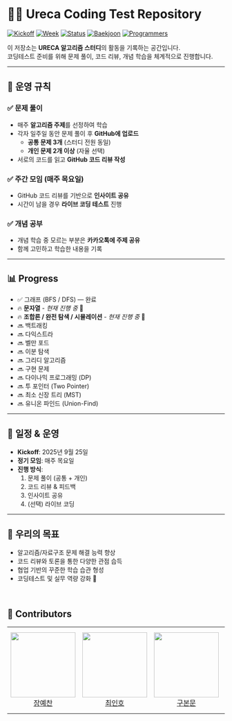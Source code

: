 # 🧑‍💻 Ureca Coding Test Repository

[![Kickoff](https://img.shields.io/badge/Start-2025.09.25-00b894)](#일정--운영)
[![Week](https://img.shields.io/badge/Week-2주차-0984e3)](#📊-progress)
[![Status](https://img.shields.io/badge/Status-On--going-6c5ce7)](#📊-progress)
[![Baekjoon](https://img.shields.io/badge/Baekjoon-OnlineJudge-2ecc71)](#)
[![Programmers](https://img.shields.io/badge/Programmers-CodingTest-9b59b6)](#)


이 저장소는 **URECA 알고리즘 스터디**의 활동을 기록하는 공간입니다.  
코딩테스트 준비를 위해 문제 풀이, 코드 리뷰, 개념 학습을 체계적으로 진행합니다.  

---

## 🔑 운영 규칙

### ✅ 문제 풀이
- 매주 **알고리즘 주제**를 선정하여 학습
- 각자 일주일 동안 문제 풀이 후 **GitHub에 업로드**
  - **공통 문제 3개** (스터디 전원 동일)
  - **개인 문제 2개 이상** (자율 선택)
- 서로의 코드를 읽고 **GitHub 코드 리뷰 작성**

### ✅ 주간 모임 (매주 목요일)
- GitHub 코드 리뷰를 기반으로 **인사이트 공유**
- 시간이 남을 경우 **라이브 코딩 테스트** 진행

### ✅ 개념 공부
- 개념 학습 중 모르는 부분은 **카카오톡에 주제 공유**
- 함께 고민하고 학습한 내용을 기록

---

## 📊 Progress

- ✅ 그래프 (BFS / DFS) — 완료  
- 🔥 **문자열** - *현재 진행 중* 🚀
- 🔥 **조합론 / 완전 탐색 / 시뮬레이션** - *현재 진행 중* 🚀  
- 🔜 백트래킹  
- 🔜 다익스트라  
- 🔜 벨만 포드  
- 🔜 이분 탐색  
- 🔜 그리디 알고리즘  
- 🔜 구현 문제  
- 🔜 다이나믹 프로그래밍 (DP)  
- 🔜 투 포인터 (Two Pointer)  
- 🔜 최소 신장 트리 (MST)  
- 🔜 유니온 파인드 (Union-Find)  

---

## 📅 일정 & 운영
- **Kickoff**: 2025년 9월 25일  
- **정기 모임**: 매주 목요일  
- **진행 방식**:  
  1. 문제 풀이 (공통 + 개인)  
  2. 코드 리뷰 & 피드백  
  3. 인사이트 공유  
  4. (선택) 라이브 코딩  

---

## 🙌 우리의 목표
- 알고리즘/자료구조 문제 해결 능력 향상  
- 코드 리뷰와 토론을 통한 다양한 관점 습득  
- 협업 기반의 꾸준한 학습 습관 형성  
- 코딩테스트 및 실무 역량 강화 🚀

&nbsp;
## 👤 Contributors

<table>
    <tr height="200px">
      <td align="center" width="200px">
            <a href="https://github.com/paul0755">
                <img height="150px" width="150px" src="https://avatars.githubusercontent.com/paul0755"/>
            </a>
            <br />
            <a href="https://github.com/paul0755">장예찬</a>
        </td>
        <td align="center" width="200px">
            <a href="https://github.com/inhooo00">
                <img height="150px" width="150px" src="https://avatars.githubusercontent.com/inhooo00"/>
            </a>
            <br />
            <a href="https://github.com/inhooo00">최인호</a>
        </td>
        <td align="center" width="200px">
            <a href="https://github.com/bon0512">
                <img height="150px" width="150px" src="https://avatars.githubusercontent.com/bon0512"/>
            </a>
            <br />
            <a href="https://github.com/bon0512">구본문</a>
        </td>
        <td align="center" width="200px">
            <a href="https://github.com/HyeongseoShin">
                <img height="150px" width="150px" src="https://avatars.githubusercontent.com/HyeongseoShin"/>
            </a>
            <br />
            <a href="https://github.com/HyeongseoShin">신형서</a>
        </td>
    </tr>
</table>
